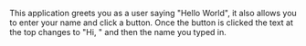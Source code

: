 This application greets you as a user saying "Hello World", it also allows you to enter your name and click a button. Once the button is clicked the text at the top changes to "Hi, " and then the name you typed in.

